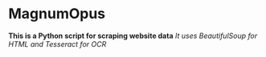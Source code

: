 # MagnumOpus

**This is a Python script for scraping website data**
*It uses BeautifulSoup for HTML and Tesseract for OCR*
